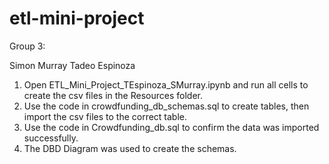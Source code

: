 # etl-mini-project

Group 3:

Simon Murray
Tadeo Espinoza

1. Open ETL_Mini_Project_TEspinoza_SMurray.ipynb and run all cells to create the csv files in the Resources folder.
2. Use the code in crowdfunding_db_schemas.sql to create tables, then import the csv files to the correct table.
3. Use the code in Crowdfunding_db.sql to confirm the data was imported successfully.
4. The DBD Diagram was used to create the schemas.